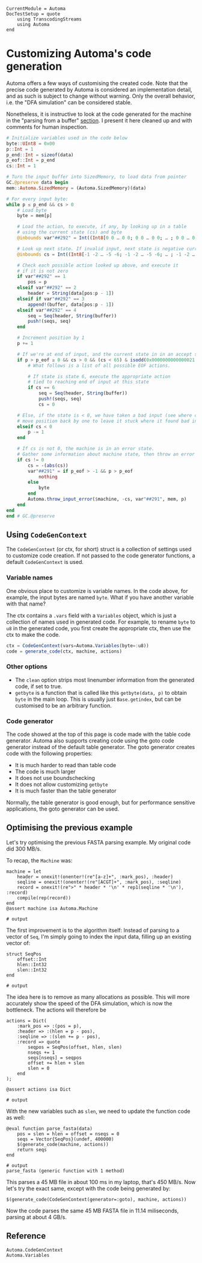```@meta
CurrentModule = Automa
DocTestSetup = quote
    using TranscodingStreams
    using Automa
end
```

# Customizing Automa's code generation
Automa offers a few ways of customising the created code.
Note that the precise code generated by Automa is considered an implementation detail,
and as such is subject to change without warning.
Only the overall behavior, i.e. the "DFA simulation" can be considered stable.

Nonetheless, it is instructive to look at the code generated for the machine in the "parsing from a buffer" [section](@ref "Creating our parser").
I present it here cleaned up and with comments for human inspection.

```julia
# Initialize variables used in the code below
byte::UInt8 = 0x00
p::Int = 1
p_end::Int = sizeof(data)
p_eof::Int = p_end
cs::Int = 1

# Turn the input buffer into SizedMemory, to load data from pointer
GC.@preserve data begin
mem::Automa.SizedMemory = (Automa.SizedMemory)(data)

# For every input byte:
while p ≤ p_end && cs > 0
    # Load byte
    byte = mem[p]

    # Load the action, to execute, if any, by looking up in a table
    # using the current state (cs) and byte
    @inbounds var"##292" = Int((Int8[0 0 … 0 0; 0 0 … 0 0; … ; 0 0 … 0 0; 0 0 … 0 0])[(cs - 1) << 8 + byte + 1])

    # Look up next state. If invalid input, next state is negative current state
    @inbounds cs = Int((Int8[-1 -2 … -5 -6; -1 -2 … -5 -6; … ; -1 -2 … -5 -6; -1 -2 … -5 -6])[(cs - 1) << 8 + byte + 1])

    # Check each possible action looked up above, and execute it
    # if it is not zero
    if var"##292" == 1
        pos = p
    elseif var"##292" == 2
        header = String(data[pos:p - 1])
    elseif if var"##292" == 3
        append!(buffer, data[pos:p - 1])
    elseif var"##292" == 4
        seq = Seq(header, String(buffer))
        push!(seqs, seq)
    end

    # Increment position by 1
    p += 1

    # If we're at end of input, and the current state in in an accept state:
    if p > p_eof ≥ 0 && cs > 0 && (cs < 65) & isodd(0x0000000000000021 >>> ((cs - 1) & 63))
        # What follows is a list of all possible EOF actions.

        # If state is state 6, execute the appropriate action
        # tied to reaching end of input at this state
        if cs == 6
            seq = Seq(header, String(buffer))
            push!(seqs, seq)
            cs = 0

    # Else, if the state is < 0, we have taken a bad input (see where cs was updated)
    # move position back by one to leave it stuck where it found bad input
    elseif cs < 0
        p -= 1
    end

    # If cs is not 0, the machine is in an error state.
    # Gather some information about machine state, then throw an error
    if cs != 0
        cs = -(abs(cs))
        var"##291" = if p_eof > -1 && p > p_eof
            nothing
        else
            byte
        end
        Automa.throw_input_error($machine, -cs, var"##291", mem, p)
    end
end
end # GC.@preserve
```

## Using `CodeGenContext`
The `CodeGenContext` (or ctx, for short) struct is a collection of settings used to customize code creation.
If not passed to the code generator functions, a default `CodeGenContext` is used.

### Variable names
One obvious place to customize is variable names.
In the code above, for example, the input bytes are named `byte`.
What if you have another variable with that name?

The ctx contains a `.vars` field with a `Variables` object, which is just a collection of names used in generated code.
For example, to rename `byte` to `u8` in the generated code, you first create the appropriate ctx,
then use the ctx to make the code.

```julia
ctx = CodeGenContext(vars=Automa.Variables(byte=:u8))
code = generate_code(ctx, machine, actions)
```

### Other options
* The `clean` option strips most linenumber information from the generated code, if set to true.
* `getbyte` is a function that is called like this `getbyte(data, p)` to obtain `byte` in the main loop.
  This is usually just `Base.getindex`, but can be customised to be an arbitrary function.

### Code generator
The code showed at the top of this page is code made with the table code generator.
Automa also supports creating code using the goto code generator instead of the default table generator.
The goto generator creates code with the following properties:
* It is much harder to read than table code
* The code is much larger
* It does not use boundschecking
* It does not allow customizing `getbyte`
* It is much faster than the table generator

Normally, the table generator is good enough, but for performance sensitive applications,
the goto generator can be used.

## Optimising the previous example
Let's try optimising the previous FASTA parsing example.
My original code did 300 MB/s.

To recap, the `Machine` was:

```jldoctest custom1; output = false
machine = let
    header = onexit!(onenter!(re"[a-z]+", :mark_pos), :header)
    seqline = onexit!(onenter!(re"[ACGT]+", :mark_pos), :seqline)
    record = onexit!(re">" * header * '\n' * rep1(seqline * '\n'), :record)
    compile(rep(record))
end
@assert machine isa Automa.Machine

# output

```

The first improvement is to the algorithm itself: Instead of parsing to a vector of `Seq`,
I'm simply going to index the input data, filling up an existing vector of:

```jldoctest custom1; output = false
struct SeqPos
    offset::Int
    hlen::Int32
    slen::Int32
end

# output

```

The idea here is to remove as many allocations as possible.
This will more accurately show the speed of the DFA simulation, which is now the bottleneck.
The actions will therefore be 

```jldoctest custom1; output = false
actions = Dict(
    :mark_pos => :(pos = p),
    :header => :(hlen = p - pos),
    :seqline => :(slen += p - pos),
    :record => quote
        seqpos = SeqPos(offset, hlen, slen)
        nseqs += 1
        seqs[nseqs] = seqpos
        offset += hlen + slen
        slen = 0
    end
);

@assert actions isa Dict

# output

```

With the new variables such as `slen`, we need to update the function code as well:
```jldoctest custom1; output = false
@eval function parse_fasta(data)
    pos = slen = hlen = offset = nseqs = 0
    seqs = Vector{SeqPos}(undef, 400000)
    $(generate_code(machine, actions))
    return seqs
end

# output
parse_fasta (generic function with 1 method)
```

This parses a 45 MB file in about 100 ms in my laptop, that's 450 MB/s.
Now let's try the exact same, except with the code being generated by:

`$(generate_code(CodeGenContext(generator=:goto), machine, actions))`

Now the code parses the same 45 MB FASTA file in 11.14 miliseconds, parsing at about 4 GB/s.

## Reference

```@docs
Automa.CodeGenContext
Automa.Variables
```
